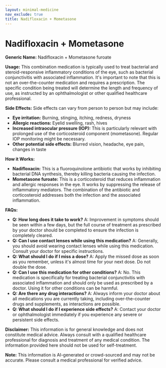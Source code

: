 ```yaml
---
layout: minimal-medicine
nav_exclude: true
title: Nadifloxacin + Mometasone
---
```


# Nadifloxacin + Mometasone

**Generic Name:** Nadifloxacin + Mometasone furoate

**Usage:** This combination medication is typically used to treat bacterial and steroid-responsive inflammatory conditions of the eye, such as bacterial conjunctivitis with associated inflammation.  It's important to note that this is not an over-the-counter medication and requires a prescription.  The specific condition being treated will determine the length and frequency of use, as instructed by an ophthalmologist or other qualified healthcare professional.

**Side Effects:**  Side effects can vary from person to person but may include:

* **Eye irritation:** Burning, stinging, itching, redness, dryness
* **Allergic reactions:** Eyelid swelling, rash, hives
* **Increased intraocular pressure (IOP):**  This is particularly relevant with prolonged use of the corticosteroid component (mometasone). Regular IOP monitoring might be necessary.
* **Other potential side effects:**  Blurred vision, headache, eye pain, changes in taste

**How it Works:**

* **Nadifloxacin:** This is a fluoroquinolone antibiotic that works by inhibiting bacterial DNA synthesis, thereby killing bacteria causing the infection.
* **Mometasone furoate:** This is a corticosteroid that reduces inflammation and allergic responses in the eye. It works by suppressing the release of inflammatory mediators.  The combination of the antibiotic and corticosteroid addresses both the infection and the associated inflammation.


**FAQs:**

* **Q: How long does it take to work?** A: Improvement in symptoms should be seen within a few days, but the full course of treatment as prescribed by your doctor should be completed to ensure the infection is completely cleared.
* **Q: Can I use contact lenses while using this medication?** A: Generally, you should avoid wearing contact lenses while using this medication. Consult your doctor for specific instructions.
* **Q: What should I do if I miss a dose?** A:  Apply the missed dose as soon as you remember, unless it's almost time for your next dose. Do not double the dose.
* **Q: Can I use this medication for other conditions?** A: No. This medication is specifically for treating bacterial conjunctivitis with associated inflammation and should only be used as prescribed by a doctor.  Using it for other conditions can be harmful.
* **Q: Are there any drug interactions?** A:  Always inform your doctor about all medications you are currently taking, including over-the-counter drugs and supplements, as interactions are possible.
* **Q:  What should I do if I experience side effects?** A:  Contact your doctor or ophthalmologist immediately if you experience any severe or persistent side effects.


**Disclaimer:** This information is for general knowledge and does not constitute medical advice. Always consult with a qualified healthcare professional for diagnosis and treatment of any medical condition.  The information provided here should not be used for self-treatment.


**Note:** This information is AI-generated or crowd-sourced and may not be accurate. Please consult a medical professional for verified advice.